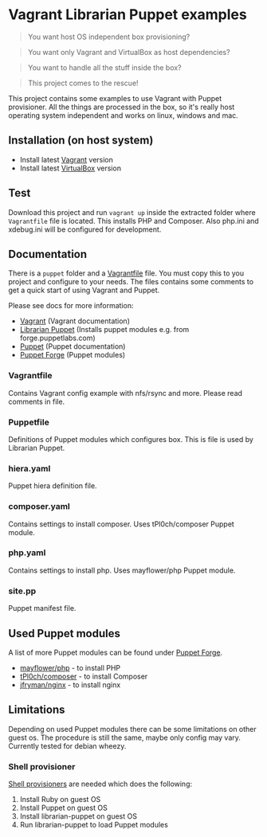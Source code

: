 # Vagrant Librarian Puppet examples

> You want host OS independent box provisioning?

> You want only Vagrant and VirtualBox as host dependencies?

> You want to handle all the stuff inside the box?

> This project comes to the rescue!

This project contains some examples to use Vagrant with Puppet provisioner. All the things are processed in the box, so it's
really host operating system independent and works on linux, windows and mac.

## Installation (on host system)

* Install latest [Vagrant](https://www.vagrantup.com/downloads.html) version
* Install latest [VirtualBox](https://www.virtualbox.org/wiki/Downloads) version

## Test
Download this project and run `vagrant up` inside the extracted folder where `Vagrantfile` file is located. This installs
PHP and Composer. Also php.ini and xdebug.ini will be configured for development.

## Documentation
There is a `puppet` folder and a [Vagrantfile](Vagrantfile) file. You must copy this to you project and configure to your needs.
The files contains some comments to get a quick start of using Vagrant and Puppet.

Please see docs for more information:

* [Vagrant](https://docs.vagrantup.com/v2/) (Vagrant documentation)
* [Librarian Puppet](http://librarian-puppet.com/) (Installs puppet modules e.g. from forge.puppetlabs.com)
* [Puppet](https://docs.puppetlabs.com/puppet/) (Puppet documentation)
* [Puppet Forge](https://forge.puppetlabs.com/) (Puppet modules)

### Vagrantfile
Contains Vagrant config example with nfs/rsync and more. Please read comments in file.

### Puppetfile
Definitions of Puppet modules which configures box. This is file is used by Librarian Puppet.

### hiera.yaml
Puppet hiera definition file.

### composer.yaml
Contains settings to install composer. Uses tPl0ch/composer Puppet module.

### php.yaml
Contains settings to install php. Uses mayflower/php Puppet module.

### site.pp
Puppet manifest file.

## Used Puppet modules
A list of more Puppet modules can be found under [Puppet Forge](https://forge.puppetlabs.com/).

* [mayflower/php](https://forge.puppetlabs.com/mayflower/php) - to install PHP
* [tPl0ch/composer](https://forge.puppetlabs.com/tPl0ch/composer) - to install Composer
* [jfryman/nginx](https://forge.puppetlabs.com/jfryman/nginx) - to install nginx

## Limitations
Depending on used Puppet modules there can be some limitations on other guest os. The procedure is still the same, maybe
only config may vary. Currently tested for debian wheezy.

### Shell provisioner
[Shell provisioners](provisioner/shell) are needed which does the following:

1. Install Ruby on guest OS
1. Install Puppet on guest OS
2. Install librarian-puppet on guest OS
3. Run librarian-puppet to load Puppet modules
